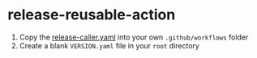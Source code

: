 # release-reusable-action

1. Copy the [release-caller.yaml](.github/workflows/release-caller.yaml) into your own ```.github/workflows``` folder
2. Create a blank ```VERSION.yaml``` file in your ```root``` directory
